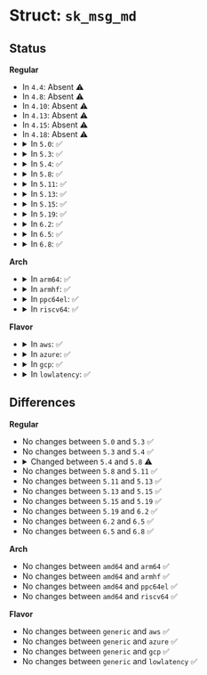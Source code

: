 # Struct: <code>sk_msg_md</code>

## Status
<b>Regular</b>
<ul>
<li>
In <code>4.4</code>: Absent ⚠️
</li>
<li>
In <code>4.8</code>: Absent ⚠️
</li>
<li>
In <code>4.10</code>: Absent ⚠️
</li>
<li>
In <code>4.13</code>: Absent ⚠️
</li>
<li>
In <code>4.15</code>: Absent ⚠️
</li>
<li>
In <code>4.18</code>: Absent ⚠️
</li>
<li>
<details>
<summary>In <code>5.0</code>: ✅</summary>

```c
struct sk_msg_md {
    void *data;
    void *data_end;
    __u32 family;
    __u32 remote_ip4;
    __u32 local_ip4;
    __u32 remote_ip6[4];
    __u32 local_ip6[4];
    __u32 remote_port;
    __u32 local_port;
    __u32 size;
};
```
</details>
</li>
<li>
<details>
<summary>In <code>5.3</code>: ✅</summary>

```c
struct sk_msg_md {
    void *data;
    void *data_end;
    __u32 family;
    __u32 remote_ip4;
    __u32 local_ip4;
    __u32 remote_ip6[4];
    __u32 local_ip6[4];
    __u32 remote_port;
    __u32 local_port;
    __u32 size;
};
```
</details>
</li>
<li>
<details>
<summary>In <code>5.4</code>: ✅</summary>

```c
struct sk_msg_md {
    void *data;
    void *data_end;
    __u32 family;
    __u32 remote_ip4;
    __u32 local_ip4;
    __u32 remote_ip6[4];
    __u32 local_ip6[4];
    __u32 remote_port;
    __u32 local_port;
    __u32 size;
};
```
</details>
</li>
<li>
<details>
<summary>In <code>5.8</code>: ✅</summary>

```c
struct sk_msg_md {
    void *data;
    void *data_end;
    __u32 family;
    __u32 remote_ip4;
    __u32 local_ip4;
    __u32 remote_ip6[4];
    __u32 local_ip6[4];
    __u32 remote_port;
    __u32 local_port;
    __u32 size;
    struct bpf_sock *sk;
};
```
</details>
</li>
<li>
<details>
<summary>In <code>5.11</code>: ✅</summary>

```c
struct sk_msg_md {
    void *data;
    void *data_end;
    __u32 family;
    __u32 remote_ip4;
    __u32 local_ip4;
    __u32 remote_ip6[4];
    __u32 local_ip6[4];
    __u32 remote_port;
    __u32 local_port;
    __u32 size;
    struct bpf_sock *sk;
};
```
</details>
</li>
<li>
<details>
<summary>In <code>5.13</code>: ✅</summary>

```c
struct sk_msg_md {
    void *data;
    void *data_end;
    __u32 family;
    __u32 remote_ip4;
    __u32 local_ip4;
    __u32 remote_ip6[4];
    __u32 local_ip6[4];
    __u32 remote_port;
    __u32 local_port;
    __u32 size;
    struct bpf_sock *sk;
};
```
</details>
</li>
<li>
<details>
<summary>In <code>5.15</code>: ✅</summary>

```c
struct sk_msg_md {
    void *data;
    void *data_end;
    __u32 family;
    __u32 remote_ip4;
    __u32 local_ip4;
    __u32 remote_ip6[4];
    __u32 local_ip6[4];
    __u32 remote_port;
    __u32 local_port;
    __u32 size;
    struct bpf_sock *sk;
};
```
</details>
</li>
<li>
<details>
<summary>In <code>5.19</code>: ✅</summary>

```c
struct sk_msg_md {
    void *data;
    void *data_end;
    __u32 family;
    __u32 remote_ip4;
    __u32 local_ip4;
    __u32 remote_ip6[4];
    __u32 local_ip6[4];
    __u32 remote_port;
    __u32 local_port;
    __u32 size;
    struct bpf_sock *sk;
};
```
</details>
</li>
<li>
<details>
<summary>In <code>6.2</code>: ✅</summary>

```c
struct sk_msg_md {
    void *data;
    void *data_end;
    __u32 family;
    __u32 remote_ip4;
    __u32 local_ip4;
    __u32 remote_ip6[4];
    __u32 local_ip6[4];
    __u32 remote_port;
    __u32 local_port;
    __u32 size;
    struct bpf_sock *sk;
};
```
</details>
</li>
<li>
<details>
<summary>In <code>6.5</code>: ✅</summary>

```c
struct sk_msg_md {
    void *data;
    void *data_end;
    __u32 family;
    __u32 remote_ip4;
    __u32 local_ip4;
    __u32 remote_ip6[4];
    __u32 local_ip6[4];
    __u32 remote_port;
    __u32 local_port;
    __u32 size;
    struct bpf_sock *sk;
};
```
</details>
</li>
<li>
<details>
<summary>In <code>6.8</code>: ✅</summary>

```c
struct sk_msg_md {
    void *data;
    void *data_end;
    __u32 family;
    __u32 remote_ip4;
    __u32 local_ip4;
    __u32 remote_ip6[4];
    __u32 local_ip6[4];
    __u32 remote_port;
    __u32 local_port;
    __u32 size;
    struct bpf_sock *sk;
};
```
</details>
</li>
</ul>
<b>Arch</b>
<ul>
<li>
<details>
<summary>In <code>arm64</code>: ✅</summary>

```c
struct sk_msg_md {
    void *data;
    void *data_end;
    __u32 family;
    __u32 remote_ip4;
    __u32 local_ip4;
    __u32 remote_ip6[4];
    __u32 local_ip6[4];
    __u32 remote_port;
    __u32 local_port;
    __u32 size;
};
```
</details>
</li>
<li>
<details>
<summary>In <code>armhf</code>: ✅</summary>

```c
struct sk_msg_md {
    void *data;
    void *data_end;
    __u32 family;
    __u32 remote_ip4;
    __u32 local_ip4;
    __u32 remote_ip6[4];
    __u32 local_ip6[4];
    __u32 remote_port;
    __u32 local_port;
    __u32 size;
};
```
</details>
</li>
<li>
<details>
<summary>In <code>ppc64el</code>: ✅</summary>

```c
struct sk_msg_md {
    void *data;
    void *data_end;
    __u32 family;
    __u32 remote_ip4;
    __u32 local_ip4;
    __u32 remote_ip6[4];
    __u32 local_ip6[4];
    __u32 remote_port;
    __u32 local_port;
    __u32 size;
};
```
</details>
</li>
<li>
<details>
<summary>In <code>riscv64</code>: ✅</summary>

```c
struct sk_msg_md {
    void *data;
    void *data_end;
    __u32 family;
    __u32 remote_ip4;
    __u32 local_ip4;
    __u32 remote_ip6[4];
    __u32 local_ip6[4];
    __u32 remote_port;
    __u32 local_port;
    __u32 size;
};
```
</details>
</li>
</ul>
<b>Flavor</b>
<ul>
<li>
<details>
<summary>In <code>aws</code>: ✅</summary>

```c
struct sk_msg_md {
    void *data;
    void *data_end;
    __u32 family;
    __u32 remote_ip4;
    __u32 local_ip4;
    __u32 remote_ip6[4];
    __u32 local_ip6[4];
    __u32 remote_port;
    __u32 local_port;
    __u32 size;
};
```
</details>
</li>
<li>
<details>
<summary>In <code>azure</code>: ✅</summary>

```c
struct sk_msg_md {
    void *data;
    void *data_end;
    __u32 family;
    __u32 remote_ip4;
    __u32 local_ip4;
    __u32 remote_ip6[4];
    __u32 local_ip6[4];
    __u32 remote_port;
    __u32 local_port;
    __u32 size;
};
```
</details>
</li>
<li>
<details>
<summary>In <code>gcp</code>: ✅</summary>

```c
struct sk_msg_md {
    void *data;
    void *data_end;
    __u32 family;
    __u32 remote_ip4;
    __u32 local_ip4;
    __u32 remote_ip6[4];
    __u32 local_ip6[4];
    __u32 remote_port;
    __u32 local_port;
    __u32 size;
};
```
</details>
</li>
<li>
<details>
<summary>In <code>lowlatency</code>: ✅</summary>

```c
struct sk_msg_md {
    void *data;
    void *data_end;
    __u32 family;
    __u32 remote_ip4;
    __u32 local_ip4;
    __u32 remote_ip6[4];
    __u32 local_ip6[4];
    __u32 remote_port;
    __u32 local_port;
    __u32 size;
};
```
</details>
</li>
</ul>

## Differences
<b>Regular</b>
<ul>
<li>
No changes between <code>5.0</code> and <code>5.3</code> ✅
</li>
<li>
No changes between <code>5.3</code> and <code>5.4</code> ✅
</li>
<li>
<details>
<summary>Changed between <code>5.4</code> and <code>5.8</code> ⚠️</summary>
<ul>
<li>
<b>Field added. </b>
<code>struct bpf_sock *sk</code>
</li>
</ul>
</details>
</li>
<li>
No changes between <code>5.8</code> and <code>5.11</code> ✅
</li>
<li>
No changes between <code>5.11</code> and <code>5.13</code> ✅
</li>
<li>
No changes between <code>5.13</code> and <code>5.15</code> ✅
</li>
<li>
No changes between <code>5.15</code> and <code>5.19</code> ✅
</li>
<li>
No changes between <code>5.19</code> and <code>6.2</code> ✅
</li>
<li>
No changes between <code>6.2</code> and <code>6.5</code> ✅
</li>
<li>
No changes between <code>6.5</code> and <code>6.8</code> ✅
</li>
</ul>
<b>Arch</b>
<ul>
<li>
No changes between <code>amd64</code> and <code>arm64</code> ✅
</li>
<li>
No changes between <code>amd64</code> and <code>armhf</code> ✅
</li>
<li>
No changes between <code>amd64</code> and <code>ppc64el</code> ✅
</li>
<li>
No changes between <code>amd64</code> and <code>riscv64</code> ✅
</li>
</ul>
<b>Flavor</b>
<ul>
<li>
No changes between <code>generic</code> and <code>aws</code> ✅
</li>
<li>
No changes between <code>generic</code> and <code>azure</code> ✅
</li>
<li>
No changes between <code>generic</code> and <code>gcp</code> ✅
</li>
<li>
No changes between <code>generic</code> and <code>lowlatency</code> ✅
</li>
</ul>
